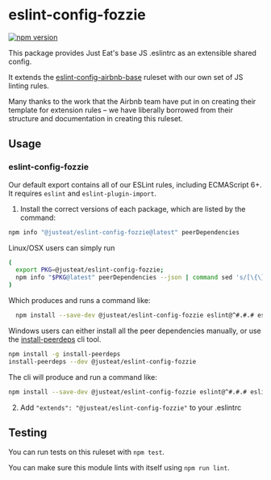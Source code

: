 # eslint-config-fozzie
[![npm version](https://badge.fury.io/js/%40justeat%2Feslint-config-fozzie.svg)](https://badge.fury.io/js/%40justeat%2Feslint-config-fozzie)

This package provides Just Eat's base JS .eslintrc as an extensible shared config.

It extends the [eslint-config-airbnb-base](https://github.com/airbnb/javascript/tree/master/packages/eslint-config-airbnb-base) ruleset with our own set of JS linting rules.

Many thanks to the work that the Airbnb team have put in on creating their template for extension rules – we have liberally borrowed from their structure and documentation in creating this ruleset.

## Usage

### eslint-config-fozzie

Our default export contains all of our ESLint rules, including ECMAScript 6+. It requires `eslint` and `eslint-plugin-import`.

1. Install the correct versions of each package, which are listed by the command:

  ```sh
  npm info "@justeat/eslint-config-fozzie@latest" peerDependencies
  ```

  Linux/OSX users can simply run
  ```sh
  (
    export PKG=@justeat/eslint-config-fozzie;
    npm info "$PKG@latest" peerDependencies --json | command sed 's/[\{\},]//g ; s/: /@/g' | xargs npm install --save-dev "$PKG@latest"
  )
  ```

  Which produces and runs a command like:

  ```sh
    npm install --save-dev @justeat/eslint-config-fozzie eslint@^#.#.# eslint-plugin-import@^#.#.#
  ```

  Windows users can either install all the peer dependencies manually, or use the [install-peerdeps](https://github.com/nathanhleung/install-peerdeps) cli tool.

  ```sh
  npm install -g install-peerdeps
  install-peerdeps --dev @justeat/eslint-config-fozzie
  ```

  The cli will produce and run a command like:

  ```sh
  npm install --save-dev @justeat/eslint-config-fozzie eslint@^#.#.# eslint-plugin-import@^#.#.#
  ```

2. Add `"extends": "@justeat/eslint-config-fozzie"` to your .eslintrc


## Testing

You can run tests on this ruleset with `npm test`.

You can make sure this module lints with itself using `npm run lint`.
